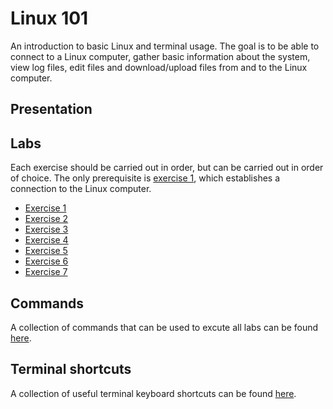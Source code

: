 # Linux 101

An introduction to basic Linux and terminal usage. The goal is to be able to
connect to a Linux computer, gather basic information about the system, view
log files, edit files and download/upload files from and to the Linux
computer.

## Presentation



## Labs

Each exercise should be carried out in order, but can be carried out in order
of choice. The only prerequisite is [exercise 1](exercises/01.md), which
establishes a connection to the Linux computer.

* [Exercise 1](exercises/01.md)
* [Exercise 2](exercises/02.md)
* [Exercise 3](exercises/03.md)
* [Exercise 4](exercises/04.md)
* [Exercise 5](exercises/05.md)
* [Exercise 6](exercises/06.md)
* [Exercise 7](exercises/07.md)

## Commands

A collection of commands that can be used to excute all labs can be found
[here](commands.md).

## Terminal shortcuts

A collection of useful terminal keyboard shortcuts can be found
[here](terminal_shortcuts.md).

